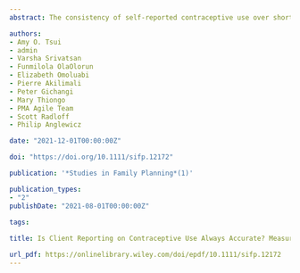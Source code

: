 ```yaml
---
abstract: The consistency of self-reported contraceptive use over short periods of time is important for understanding measurement reliability. We assess the consistency of and change in contraceptive use using longitudinal data from 9,390 urban female clients interviewed in DR Congo, India, Kenya, Niger, Nigeria, and Burkina Faso. Clients were interviewed in-person at a health facility and four to six months later by phone. We compared reports of contraceptive use at baseline with recall of baseline contraceptive use at follow-up. Agreement between these measures ranged from 59.1 percent in DR Congo to 84.4 percent in India. Change in both contraceptive method type (sterilization, long-acting, short-acting, nonuse) and use status (user, nonuser, discontinuer, adopter, switcher) was assessed comparing baseline to follow-up reports and retrospective versus current reports within the follow-up survey. More change in use was observed with panel reporting than within the cross section. The percent agreement between the two scenarios of change ranged from 64.8 percent in DR Congo to 84.5 percent in India, with cross-site variation. Consistently reported change in use status was highest for nonusers, followed by users, discontinuers, adopters, and switchers. Inconsistency in self-reported contraceptive use, even over four to six months, was nontrivial, indicating that studying measurement reliability of contraceptive use remains important.

authors:
- Amy O. Tsui
- admin
- Varsha Srivatsan 
- Funmilola OlaOlorun 
- Elizabeth Omoluabi
- Pierre Akilimali
- Peter Gichangi
- Mary Thiongo
- PMA Agile Team
- Scott Radloff
- Philip Anglewicz

date: "2021-12-01T00:00:00Z"

doi: "https://doi.org/10.1111/sifp.12172"

publication: '*Studies in Family Planning*(1)'

publication_types:
- "2"
publishDate: "2021-08-01T00:00:00Z"

tags:
 
title: Is Client Reporting on Contraceptive Use Always Accurate? Measuring Consistency and Change with a Multicountry Study

url_pdf: https://onlinelibrary.wiley.com/doi/epdf/10.1111/sifp.12172
---
```





